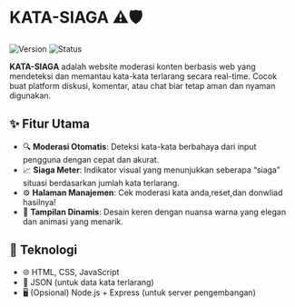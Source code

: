 # KATA-SIAGA ⚠️🛡️

![Version](https://img.shields.io/badge/version-1.0-blue)
![Status](https://img.shields.io/badge/status-development-orange)

**KATA-SIAGA** adalah website moderasi konten berbasis web yang mendeteksi dan memantau kata-kata terlarang secara real-time. Cocok buat platform diskusi, komentar, atau chat biar tetap aman dan nyaman digunakan.  

## ✨ Fitur Utama

- 🔍 **Moderasi Otomatis**: Deteksi kata-kata berbahaya dari input pengguna dengan cepat dan akurat.
- 📈 **Siaga Meter**: Indikator visual yang menunjukkan seberapa “siaga” situasi berdasarkan jumlah kata terlarang.
- ⚙️ **Halaman Manajemen**: Cek moderasi kata anda,reset,dan donwliad hasilnya! 
- 🎨 **Tampilan Dinamis**: Desain keren dengan nuansa warna yang elegan dan animasi yang menarik. 

## 🧰 Teknologi

- 🌐 HTML, CSS, JavaScript
- 📁 JSON (untuk data kata terlarang)
- 🖥️ (Opsional) Node.js + Express (untuk server pengembangan)


